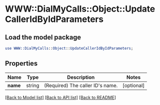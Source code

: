 # WWW::DialMyCalls::Object::UpdateCallerIdByIdParameters

## Load the model package
```perl
use WWW::DialMyCalls::Object::UpdateCallerIdByIdParameters;
```

## Properties
Name | Type | Description | Notes
------------ | ------------- | ------------- | -------------
**name** | string | (Required)  The caller ID&#39;s name. | [optional] 

[[Back to Model list]](../README.md#documentation-for-models) [[Back to API list]](../README.md#documentation-for-api-endpoints) [[Back to README]](../README.md)


